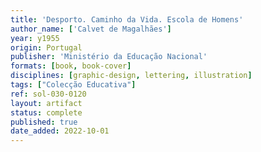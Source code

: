 ```yaml
---
title: 'Desporto. Caminho da Vida. Escola de Homens'
author_name: ['Calvet de Magalhães']
year: y1955
origin: Portugal
publisher: 'Ministério da Educação Nacional'
formats: [book, book-cover]
disciplines: [graphic-design, lettering, illustration]
tags: ["Colecção Educativa"]
ref: sol-030-0120
layout: artifact
status: complete
published: true
date_added: 2022-10-01
---
```

